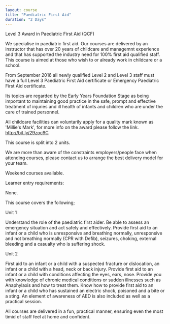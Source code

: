 ```yaml
---
layout: course
title: "Paediatric First Aid"
duration: "2 Days"
---
```


Level 3 Award in Paediatric First Aid (QCF)

We specialise in paediatric first aid. Our courses are delivered by an instructor that has over 20 years of childcare and managemnt experience and that has supported the industry need for 100% first aid qualified staff.
This course is aimed at those who wish to or already work in childcare or a school.

From September 2016 all newly qualified Level 2 and Level 3 staff must have a full Level 3 Paediatric First Aid certificate or Emergency Paediatric First Aid certificate.

Its topics are regarded by the Early Years Foundation Stage as being important to maintaining good practice in the safe, prompt and effective treatment of injuries and ill health of infants and children who are under the care of trained personnel.

All childcare facilities can voluntarily apply for a quality mark known as 'Millie's Mark', for more info on the award please follow the link. http://bit.ly/29zoc9C

This course is split into 2 units.

We are more than aware of the constraints employers/people face when attending courses, please contact us to arrange the best delivery model for your team.

Weekend courses available.

Learner entry requirements:

None.

This course covers the following;

Unit 1

Understand the role of the paediatric first aider. 
Be able to assess an emergency situation and act safely and effectively. 
Provide first aid to an infant or a child who is unresponsive and breathing normally, unresponsive and not breathing normally (CPR with Defib), seizures, choking, external bleeding and a casualty who is suffering shock.

Unit 2

First aid to an infant or a child with a suspected fracture or dislocation, an infant or a child with a head, neck or back injury. 
Provide first aid to an infant or a child with conditions affecting the eyes, ears, nose. 
Provide you with knowledge of chronic medical conditions or sudden illnesses such as Anaphylaxis and how to treat them. 
Know how to provide first aid to an infant or a child who has sustained an electric shock, poisoned and a bite or a sting.
An element of awareness of AED is also included as well as a practical session.

All courses are delivered in a fun, practical manner, ensuring even the most timid of staff feel at home and confident.
